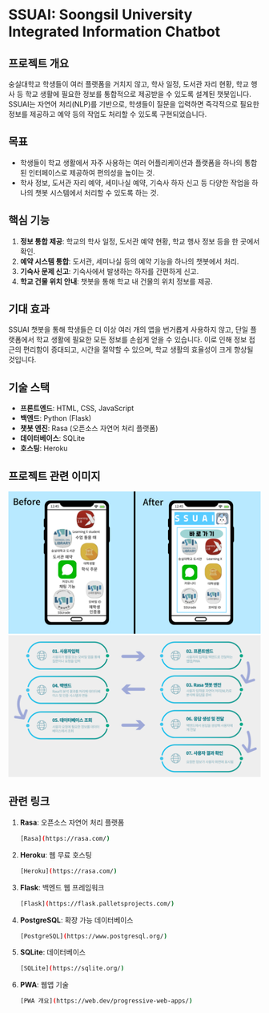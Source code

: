 # SSUAI: Soongsil University Integrated Information Chatbot

## 프로젝트 개요
숭실대학교 학생들이 여러 플랫폼을 거치지 않고, 학사 일정, 도서관 자리 현황, 학교 행사 등 학교 생활에 필요한 정보를 통합적으로 제공받을 수 있도록 설계된 챗봇입니다. SSUAI는 자연어 처리(NLP)를 기반으로, 학생들이 질문을 입력하면 즉각적으로 필요한 정보를 제공하고 예약 등의 작업도 처리할 수 있도록 구현되었습니다.

## 목표
- 학생들이 학교 생활에서 자주 사용하는 여러 어플리케이션과 플랫폼을 하나의 통합된 인터페이스로 제공하여 편의성을 높이는 것.
- 학사 정보, 도서관 자리 예약, 세미나실 예약, 기숙사 하자 신고 등 다양한 작업을 하나의 챗봇 시스템에서 처리할 수 있도록 하는 것.
  
## 핵심 기능
1. **정보 통합 제공**: 학교의 학사 일정, 도서관 예약 현황, 학교 행사 정보 등을 한 곳에서 확인.
2. **예약 시스템 통합**: 도서관, 세미나실 등의 예약 기능을 하나의 챗봇에서 처리.
3. **기숙사 문제 신고**: 기숙사에서 발생하는 하자를 간편하게 신고.
4. **학교 건물 위치 안내**: 챗봇을 통해 학교 내 건물의 위치 정보를 제공.

## 기대 효과
SSUAI 챗봇을 통해 학생들은 더 이상 여러 개의 앱을 번거롭게 사용하지 않고, 단일 플랫폼에서 학교 생활에 필요한 모든 정보를 손쉽게 얻을 수 있습니다. 이로 인해 정보 접근의 편리함이 증대되고, 시간을 절약할 수 있으며, 학교 생활의 효율성이 크게 향상될 것입니다.

## 기술 스택
- **프론트엔드**: HTML, CSS, JavaScript
- **백엔드**: Python (Flask)
- **챗봇 엔진**: Rasa (오픈소스 자연어 처리 플랫폼)
- **데이터베이스**: SQLite
- **호스팅**: Heroku

## 프로젝트 관련 이미지
![SSUAI 대표 이미지](https://github.com/audrbs/open01/blob/main/png/SSUAI%20%EA%B7%B8%EB%A6%BC.png)
![SSUAI 플로우 차트](https://github.com/audrbs/open01/blob/main/png/%EC%8B%9C%EC%8A%A4%ED%85%9C%EA%B0%9C%EC%9A%94%20%ED%94%8C%EB%A1%9C%EC%9A%B0%EC%B0%A8%ED%8A%B8.png)

## 관련 링크

1. **Rasa**: 오픈소스 자연어 처리 플랫폼
   ```bash
   [Rasa](https://rasa.com/)
2. **Heroku**: 웹 무료 호스팅
   ```bash
   [Heroku](https://rasa.com/)
3. **Flask**: 백엔드 웹 프레임워크  
   ```bash  
   [Flask](https://flask.palletsprojects.com/)
   
4. **PostgreSQL**: 확장 가능 데이터베이스  
   ```bash  
   [PostgreSQL](https://www.postgresql.org/)
   
5. **SQLite**: 데이터베이스  
   ```bash  
   [SQLite](https://sqlite.org/)
   
6. **PWA**: 웹앱 기술  
   ```bash  
   [PWA 개요](https://web.dev/progressive-web-apps/)
